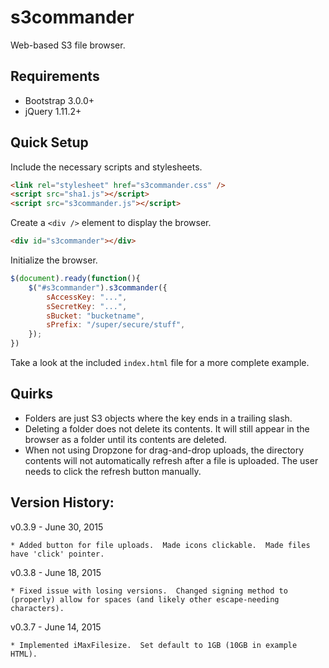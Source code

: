 s3commander
===========

Web-based S3 file browser.

Requirements
------------

* Bootstrap 3.0.0+
* jQuery 1.11.2+

Quick Setup
-----------

Include the necessary scripts and stylesheets.

```html
<link rel="stylesheet" href="s3commander.css" />
<script src="sha1.js"></script>
<script src="s3commander.js"></script>
```

Create a ```<div />``` element to display the browser.

```html
<div id="s3commander"></div>
```

Initialize the browser.

```javascript
$(document).ready(function(){
    $("#s3commander").s3commander({
        sAccessKey: "...",
        sSecretKey: "...",
        sBucket: "bucketname",
        sPrefix: "/super/secure/stuff",
    });
})
```

Take a look at the included ```index.html``` file for a more complete example.

Quirks
------

* Folders are just S3 objects where the key ends in a trailing slash.
* Deleting a folder does not delete its contents. It will still appear in the
  browser as a folder until its contents are deleted.
* When not using Dropzone for drag-and-drop uploads, the directory contents will
  not automatically refresh after a file is uploaded. The user needs to click
  the refresh button manually.


Version History:
----------------

v0.3.9 - June 30, 2015

    * Added button for file uploads.  Made icons clickable.  Made files have 'click' pointer.

v0.3.8 - June 18, 2015

    * Fixed issue with losing versions.  Changed signing method to (properly) allow for spaces (and likely other escape-needing characters).

v0.3.7 - June 14, 2015

    * Implemented iMaxFilesize.  Set default to 1GB (10GB in example HTML).
